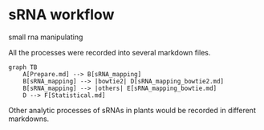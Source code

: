 # sRNA workflow
small rna manipulating

All the processes were recorded into several markdown files.

```mermaid
graph TB
    A[Prepare.md] --> B[sRNA_mapping]
    B[sRNA_mapping] --> |bowtie2| D[sRNA_mapping_bowtie2.md]
    B[sRNA_mapping] --> |others| E[sRNA_mapping_bowtie.md]
    D --> F[Statistical.md]
```

Other analytic processes of sRNAs in plants would be recorded in different markdowns.
